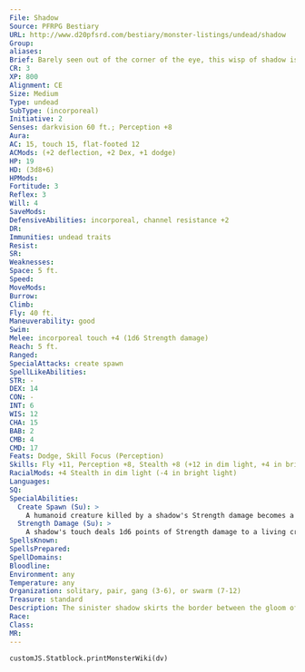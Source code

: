 ```yaml
---
File: Shadow
Source: PFRPG Bestiary
URL: http://www.d20pfsrd.com/bestiary/monster-listings/undead/shadow
Group: 
aliases: 
Brief: Barely seen out of the corner of the eye, this wisp of shadow is vaguely humanoid in outline and writhes with unholy life.
CR: 3
XP: 800
Alignment: CE
Size: Medium
Type: undead
SubType: (incorporeal)
Initiative: 2
Senses: darkvision 60 ft.; Perception +8
Aura: 
AC: 15, touch 15, flat-footed 12
ACMods: (+2 deflection, +2 Dex, +1 dodge)
HP: 19
HD: (3d8+6)
HPMods: 
Fortitude: 3
Reflex: 3
Will: 4
SaveMods: 
DefensiveAbilities: incorporeal, channel resistance +2
DR: 
Immunities: undead traits
Resist: 
SR: 
Weaknesses: 
Space: 5 ft.
Speed: 
MoveMods: 
Burrow: 
Climb: 
Fly: 40 ft.
Maneuverability: good
Swim: 
Melee: incorporeal touch +4 (1d6 Strength damage)
Reach: 5 ft.
Ranged: 
SpecialAttacks: create spawn
SpellLikeAbilities: 
STR: -
DEX: 14
CON: -
INT: 6
WIS: 12
CHA: 15
BAB: 2
CMB: 4
CMD: 17
Feats: Dodge, Skill Focus (Perception)
Skills: Fly +11, Perception +8, Stealth +8 (+12 in dim light, +4 in bright light)
RacialMods: +4 Stealth in dim light (-4 in bright light)
Languages: 
SQ: 
SpecialAbilities:
  Create Spawn (Su): >
    A humanoid creature killed by a shadow's Strength damage becomes a shadow under the control of its killer in 1d4 rounds.
  Strength Damage (Su): >
    A shadow's touch deals 1d6 points of Strength damage to a living creature. This is a negative energy effect. A creature dies if this Strength damage equals or exceeds its actual Strength score.
SpellsKnown: 
SpellsPrepared: 
SpellDomains: 
Bloodline: 
Environment: any
Temperature: any
Organization: solitary, pair, gang (3-6), or swarm (7-12)
Treasure: standard
Description: The sinister shadow skirts the border between the gloom of darkness and the harsh truth of light. The shadow prefers to haunt ruins where civilization has moved on, where it hunts living creatures foolish enough to stumble into its territory. The shadow is an undead horror, and as such has no goals or outwardly visible motivations other than to sap life and vitality from living beings.
Race: 
Class: 
MR: 
---
```

```dataviewjs
customJS.Statblock.printMonsterWiki(dv)
```
